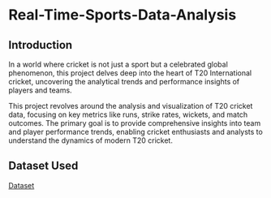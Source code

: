 # Real-Time-Sports-Data-Analysis

## Introduction

In a world where cricket is not just a sport but a celebrated global phenomenon, this project delves deep into the heart of T20 International cricket, uncovering the analytical trends and performance insights of players and teams.

This project revolves around the analysis and visualization of T20 cricket data, focusing on key metrics like runs, strike rates, wickets, and match outcomes. The primary goal is to provide comprehensive insights into team and player performance trends, enabling cricket enthusiasts and analysts to understand the dynamics of modern T20 cricket.

## Dataset Used
<a href="https://github.com/Shravani9916/Real-Time-Sports-Data-Analysis/blob/main/CSV%20Files.zip"> Dataset </a>

